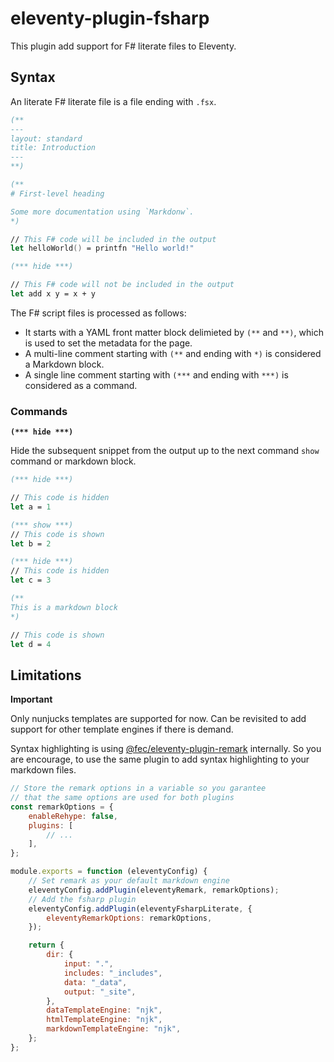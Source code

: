 # eleventy-plugin-fsharp

This plugin add support for F# literate files to Eleventy.

## Syntax

An literate F# literate file is a file ending with `.fsx`.

```fs
(**
---
layout: standard
title: Introduction
---
**)

(**
# First-level heading

Some more documentation using `Markdonw`.
*)

// This F# code will be included in the output
let helloWorld() = printfn "Hello world!"

(*** hide ***)

// This F# code will not be included in the output
let add x y = x + y
```

The F# script files is processed as follows:

- It starts with a YAML front matter block delimieted by `(**` and `**)`, which is used to set the metadata for the page.
- A multi-line comment starting with `(**` and ending with `*)` is considered a Markdown block.
- A single line comment starting with `(***` and ending with `***)` is considered as a command.

### Commands

**`(*** hide ***)`**

Hide the subsequent snippet from the output up to the next command `show` command or markdown block.

```fs
(*** hide ***)

// This code is hidden
let a = 1

(*** show ***)
// This code is shown
let b = 2

(*** hide ***)
// This code is hidden
let c = 3

(**
This is a markdown block
*)

// This code is shown
let d = 4
```

## Limitations

**Important**

Only nunjucks templates are supported for now. Can be revisited to add support for other template engines if there is demand.

Syntax highlighting is using [@fec/eleventy-plugin-remark](https://www.npmjs.com/package/@fec/eleventy-plugin-remark) internally. So you are encourage, to use the same plugin to add syntax highlighting to your markdown files.

```js
// Store the remark options in a variable so you garantee
// that the same options are used for both plugins
const remarkOptions = {
    enableRehype: false,
    plugins: [
        // ...
    ],
};

module.exports = function (eleventyConfig) {
    // Set remark as your default markdown engine
    eleventyConfig.addPlugin(eleventyRemark, remarkOptions);
    // Add the fsharp plugin
    eleventyConfig.addPlugin(eleventyFsharpLiterate, {
        eleventyRemarkOptions: remarkOptions,
    });

    return {
        dir: {
            input: ".",
            includes: "_includes",
            data: "_data",
            output: "_site",
        },
        dataTemplateEngine: "njk",
        htmlTemplateEngine: "njk",
        markdownTemplateEngine: "njk",
    };
};
```
